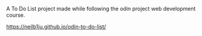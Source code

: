 A To Do List project made while following the odin project web development course.

https://neilb1ju.github.io/odin-to-do-list/